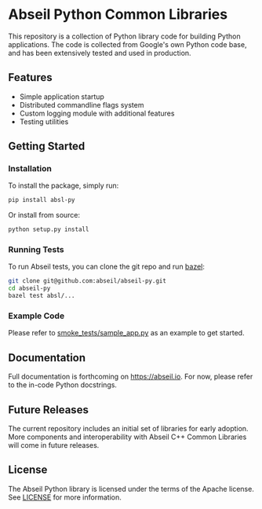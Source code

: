 # Abseil Python Common Libraries

This repository is a collection of Python library code for building Python
applications. The code is collected from Google's own Python code base, and has
been extensively tested and used in production.

## Features

* Simple application startup
* Distributed commandline flags system
* Custom logging module with additional features
* Testing utilities

## Getting Started

### Installation

To install the package, simply run:

```bash
pip install absl-py
```

Or install from source:

```bash
python setup.py install
```

### Running Tests

To run Abseil tests, you can clone the git repo and run
[bazel](https://bazel.build/):

```bash
git clone git@github.com:abseil/abseil-py.git
cd abseil-py
bazel test absl/...
```

### Example Code

Please refer to [smoke_tests/sample_app.py](smoke_tests/sample_app.py) as an
example to get started.

## Documentation

Full documentation is forthcoming on https://abseil.io. For now, please refer
to the in-code Python docstrings.

## Future Releases

The current repository includes an initial set of libraries for early adoption.
More components and interoperability with Abseil C++ Common Libraries
will come in future releases.

## License

The Abseil Python library is licensed under the terms of the Apache
license. See [LICENSE](LICENSE) for more information.
